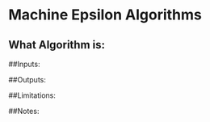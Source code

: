 # Machine Epsilon Algorithms

## What Algorithm is:

##Inputs:

##Outputs:

##Limitations:

##Notes: 